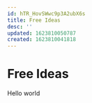 ```yaml
---
id: hTR_HovSWwc9p3A2ubX6s
title: Free Ideas
desc: ''
updated: 1623810050787
created: 1623810041818
---
```


# Free Ideas

Hello world